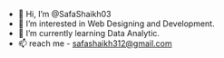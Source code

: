 - 👋 Hi, I’m @SafaShaikh03
- 👀 I’m interested in Web Designing and Development.
- 🌱 I’m currently learning Data Analytic.
- 📫 reach me - safashaikh312@gmail.com

<!---
SafaShaikh03/SafaShaikh03 is a ✨ special ✨ repository because its `README.md` (this file) appears on your GitHub profile.
You can click the Preview link to take a look at your changes.
--->
